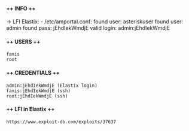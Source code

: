 #### ++ INFO ++
-> LFI Elastix:
	- /etc/amportal.conf: 
		found user: asteriskuser
		found user: admin
		found pass: jEhdIekWmdjE
		valid login: admin:jEhdIekWmdjE
#### ++ USERS ++
	fanis
	root

#### ++ CREDENTIALS ++
	admin:jEhdIekWmdjE (Elastix login)
	fanis:jEhdIekWmdjE (ssh)
	root:jEhdIekWmdjE (ssh)
	
#### ++ LFI in Elastix ++
	https://www.exploit-db.com/exploits/37637